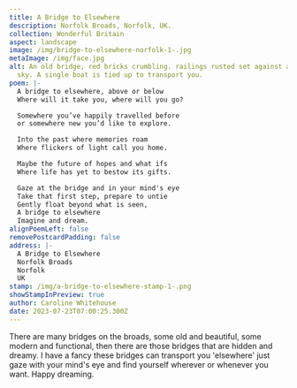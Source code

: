 ```yaml
---
title: A Bridge to Elsewhere
description: Norfolk Broads, Norfolk, UK.
collection: Wonderful Britain
aspect: landscape
image: /img/bridge-to-elsewhere-norfolk-1-.jpg
metaImage: /img/face.jpg
alt: An old bridge, red bricks crumbling. railings rusted set against a stormy
  sky. A single boat is tied up to transport you.
poem: |-
  A bridge to elsewhere, above or below
  Where will it take you, where will you go?

  Somewhere you’ve happily travelled before
  or somewhere new you’d like to explore.

  Into the past where memories roam
  Where flickers of light call you home.

  Maybe the future of hopes and what ifs
  Where life has yet to bestow its gifts.

  Gaze at the bridge and in your mind's eye
  Take that first step, prepare to untie
  Gently float beyond what is seen,
  A bridge to elsewhere
  Imagine and dream.
alignPoemLeft: false
removePostcardPadding: false
address: |-
  A Bridge to Elsewhere
  Norfolk Broads
  Norfolk
  UK
stamp: /img/a-bridge-to-elsewhere-stamp-1-.png
showStampInPreview: true
author: Caroline Whitehouse
date: 2023-07-23T07:00:25.300Z
---
```

There are many bridges on the broads, some old and beautiful, some modern and functional, then there are those bridges that are hidden and dreamy. I have a fancy these bridges can transport you 'elsewhere' just gaze with your mind's eye and find yourself wherever or whenever you want. Happy dreaming.